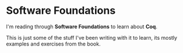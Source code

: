 # Software Foundations

I'm reading through **Software Foundations** to learn about **Coq**.

This is just some of the stuff I've been writing with it to learn, its mostly examples and exercises from the book.
